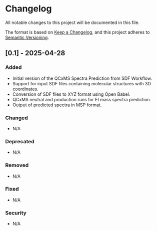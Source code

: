 # Changelog

All notable changes to this project will be documented in this file.

The format is based on [Keep a Changelog](https://keepachangelog.com/en/1.0.0/), 
and this project adheres to [Semantic Versioning](https://semver.org/spec/v2.0.0.html).

## [0.1] - 2025-04-28

### Added
- Initial version of the QCxMS Spectra Prediction from SDF Workflow.
- Support for input SDF files containing molecular structures with 3D coordinates.
- Conversion of SDF files to XYZ format using Open Babel.
- QCxMS neutral and production runs for EI mass spectra prediction.
- Output of predicted spectra in MSP format.

### Changed
- N/A

### Deprecated
- N/A

### Removed
- N/A

### Fixed
- N/A

### Security
- N/A